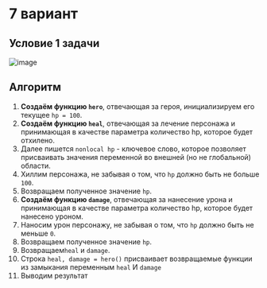 # 7 вариант
## Условие 1 задачи
![image](https://github.com/gwoso/4_laba/assets/150545779/2b531bed-7f95-4a06-80d5-9bfbf3bfb61c)
## Алгоритм
1. __Создаём функцию `hero`__, отвечающая за героя, инициализируем его текущее `hp = 100`.
2. __Создаём функцию `heal`__, отвечающая за лечение персонажа и принимающая в качестве параметра количество hp, которое будет отхилено.
3. Далее пишется `nonlocal hp` - ключевое слово, которое позволяет присваивать значения переменной во внешней (но не глобальной) области.
4. Хиллим персонажа, не забывая о том, что `hp` должно быть не больше `100`.
5. Возвращаем полученное значение `hp`.
6. __Создаём функцию `damage`__, отвечающая за нанесение урона и принимающая в качестве параметра количество hp, которое будет нанесено уроном.
7. Наносим урон персонажу, не забывая о том, что `hp` должно быть не меньше `0`.
8. Возвращаем полученное значение `hp`.
9. Возвращаем`heal` и `damage`.
10. Строка `heal, damage = hero()` присваивает возвращаемые функции из замыкания переменным `heal` И `damage`
11. Выводим результат 
